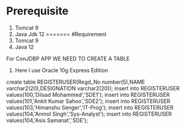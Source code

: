 # Prerequisite

1. Tomcat 9
2. Java Jdk 12
=======
#Requirement
1. Tomcat 9
2. Java 12

For ConJDBP APP WE NEED TO CREATE A TABLE

1. Here I use Oracle 10g Express Edition

create table REGISTERUSER(Regd_No number(5),NAME varchar2(20),DESIGNATION varchar2(20));
insert into REGISTERUSER values(100,'Dilsad Mohammed','SDE1');
insert into REGISTERUSER values(101,'Ankit Kumar Sahoo','SDE2');
insert into REGISTERUSER values(103,'Himanshu Senger','IT-Prog');
insert into REGISTERUSER values(104,'Anmol Singh','Sys-Analyst');
insert into REGISTERUSER values(104,'Asis Samanat','SDE');
